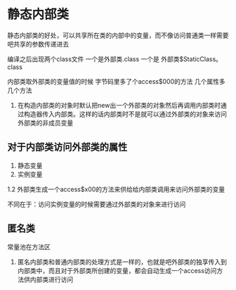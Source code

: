 # 静态内部类

静态内部类的好处，可以共享所在类的内部中的变量，而不像访问普通类一样需要吧共享的参数传递进去

编译之后出现两个class文件
一个是外部类.class 一个是 外部类$StaticClass。class

内部类取外部类的变量值的时候 字节码里多了个access$000的方法
几个属性多几个方法

1. 在构造内部类的对象时默认把new出一个外部类的对象然后再调用内部类时通过构造器传入内部类。这样的话内部类时不是就可以通过外部类的对象来访问外部类的非成员变量


## 对于内部类访问外部类的属性
1. 静态变量
2. 实例变量

1.2 外部类生成一个access$x00的方法来供给给内部类调用来访问外部类的变量

不同在于：访问实例变量的时候需要通过外部类的对象来进行访问

## 匿名类

常量池在方法区

1. 匿名内部类和普通内部类的处理方式是一样的，也就是吧外部类的独享传入到内部类中，而且对于外部类所创建的变量，都会自动生成一个access访问方法供内部类进行访问



